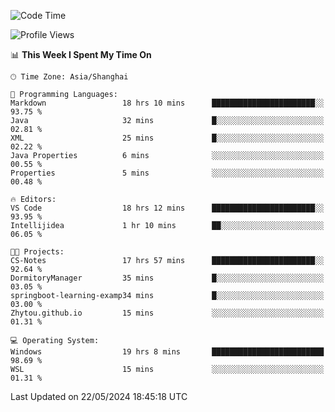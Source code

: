 <!--START_SECTION:waka-->
![Code Time](http://img.shields.io/badge/Code%20Time-1%2C709%20hrs%2051%20mins-blue)

![Profile Views](http://img.shields.io/badge/Profile%20Views-1-blue)

📊 **This Week I Spent My Time On** 

```text
🕑︎ Time Zone: Asia/Shanghai

💬 Programming Languages: 
Markdown                 18 hrs 10 mins      ███████████████████████░░   93.75 % 
Java                     32 mins             █░░░░░░░░░░░░░░░░░░░░░░░░   02.81 % 
XML                      25 mins             █░░░░░░░░░░░░░░░░░░░░░░░░   02.22 % 
Java Properties          6 mins              ░░░░░░░░░░░░░░░░░░░░░░░░░   00.55 % 
Properties               5 mins              ░░░░░░░░░░░░░░░░░░░░░░░░░   00.48 % 

🔥 Editors: 
VS Code                  18 hrs 12 mins      ███████████████████████░░   93.95 % 
Intellijidea             1 hr 10 mins        ██░░░░░░░░░░░░░░░░░░░░░░░   06.05 % 

🐱‍💻 Projects: 
CS-Notes                 17 hrs 57 mins      ███████████████████████░░   92.64 % 
DormitoryManager         35 mins             █░░░░░░░░░░░░░░░░░░░░░░░░   03.05 % 
springboot-learning-examp34 mins             █░░░░░░░░░░░░░░░░░░░░░░░░   03.00 % 
Zhytou.github.io         15 mins             ░░░░░░░░░░░░░░░░░░░░░░░░░   01.31 % 

💻 Operating System: 
Windows                  19 hrs 8 mins       █████████████████████████   98.69 % 
WSL                      15 mins             ░░░░░░░░░░░░░░░░░░░░░░░░░   01.31 % 
```


 Last Updated on 22/05/2024 18:45:18 UTC
<!--END_SECTION:waka-->
